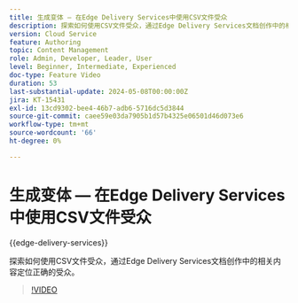 ```yaml
---
title: 生成变体 — 在Edge Delivery Services中使用CSV文件受众
description: 探索如何使用CSV文件受众，通过Edge Delivery Services文档创作中的相关内容定位正确的受众。
version: Cloud Service
feature: Authoring
topic: Content Management
role: Admin, Developer, Leader, User
level: Beginner, Intermediate, Experienced
doc-type: Feature Video
duration: 53
last-substantial-update: 2024-05-08T00:00:00Z
jira: KT-15431
exl-id: 13cd9302-bee4-46b7-adb6-5716dc5d3844
source-git-commit: caee59e03da7905b1d57b4325e06501d46d073e6
workflow-type: tm+mt
source-wordcount: '66'
ht-degree: 0%

---
```


# 生成变体 — 在Edge Delivery Services中使用CSV文件受众

{{edge-delivery-services}}

探索如何使用CSV文件受众，通过Edge Delivery Services文档创作中的相关内容定位正确的受众。

>[!VIDEO](https://video.tv.adobe.com/v/3428793/?learn=on)
